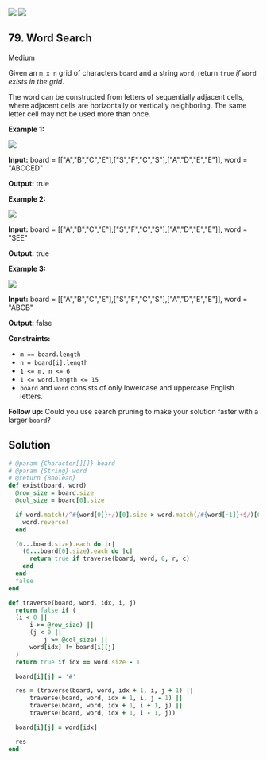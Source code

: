 [![](https://img.shields.io/github/stars/LeetCode-in-Ruby/LeetCode-in-Ruby?label=Stars&style=flat-square)](https://github.com/LeetCode-in-Ruby/LeetCode-in-Ruby)
[![](https://img.shields.io/github/forks/LeetCode-in-Ruby/LeetCode-in-Ruby?label=Fork%20me%20on%20GitHub%20&style=flat-square)](https://github.com/LeetCode-in-Ruby/LeetCode-in-Ruby/fork)

## 79\. Word Search

Medium

Given an `m x n` grid of characters `board` and a string `word`, return `true` _if_ `word` _exists in the grid_.

The word can be constructed from letters of sequentially adjacent cells, where adjacent cells are horizontally or vertically neighboring. The same letter cell may not be used more than once.

**Example 1:**

![](https://assets.leetcode.com/uploads/2020/11/04/word2.jpg)

**Input:** board = \[\["A","B","C","E"],["S","F","C","S"],["A","D","E","E"]], word = "ABCCED"

**Output:** true 

**Example 2:**

![](https://assets.leetcode.com/uploads/2020/11/04/word-1.jpg)

**Input:** board = \[\["A","B","C","E"],["S","F","C","S"],["A","D","E","E"]], word = "SEE"

**Output:** true 

**Example 3:**

![](https://assets.leetcode.com/uploads/2020/10/15/word3.jpg)

**Input:** board = \[\["A","B","C","E"],["S","F","C","S"],["A","D","E","E"]], word = "ABCB"

**Output:** false 

**Constraints:**

*   `m == board.length`
*   `n = board[i].length`
*   `1 <= m, n <= 6`
*   `1 <= word.length <= 15`
*   `board` and `word` consists of only lowercase and uppercase English letters.

**Follow up:** Could you use search pruning to make your solution faster with a larger `board`?

## Solution

```ruby
# @param {Character[][]} board
# @param {String} word
# @return {Boolean}
def exist(board, word)
  @row_size = board.size
  @col_size = board[0].size

  if word.match(/^#{word[0]}+/)[0].size > word.match(/#{word[-1]}+$/)[0].size
    word.reverse!
  end

  (0...board.size).each do |r|
    (0...board[0].size).each do |c|
      return true if traverse(board, word, 0, r, c)
    end
  end
  false
end

def traverse(board, word, idx, i, j)
  return false if (
  (i < 0 ||
      i >= @row_size) ||
      (j < 0 ||
          j >= @col_size) ||
      word[idx] != board[i][j]
  )
  return true if idx == word.size - 1

  board[i][j] = '#'

  res = (traverse(board, word, idx + 1, i, j + 1) ||
      traverse(board, word, idx + 1, i, j - 1) ||
      traverse(board, word, idx + 1, i + 1, j) ||
      traverse(board, word, idx + 1, i - 1, j))

  board[i][j] = word[idx]

  res
end
```